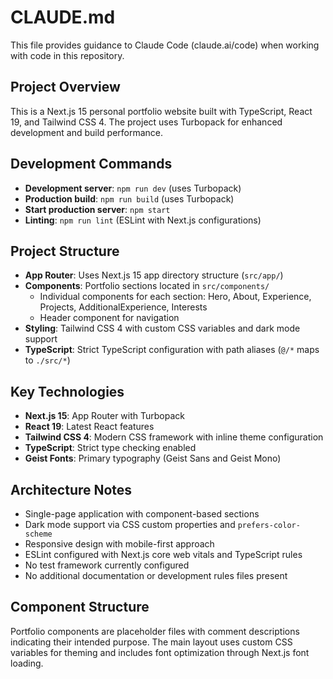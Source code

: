 # CLAUDE.md

This file provides guidance to Claude Code (claude.ai/code) when working with code in this repository.

## Project Overview

This is a Next.js 15 personal portfolio website built with TypeScript, React 19, and Tailwind CSS 4. The project uses Turbopack for enhanced development and build performance.

## Development Commands

- **Development server**: `npm run dev` (uses Turbopack)
- **Production build**: `npm run build` (uses Turbopack)
- **Start production server**: `npm start`
- **Linting**: `npm run lint` (ESLint with Next.js configurations)

## Project Structure

- **App Router**: Uses Next.js 15 app directory structure (`src/app/`)
- **Components**: Portfolio sections located in `src/components/`
  - Individual components for each section: Hero, About, Experience, Projects, AdditionalExperience, Interests
  - Header component for navigation
- **Styling**: Tailwind CSS 4 with custom CSS variables and dark mode support
- **TypeScript**: Strict TypeScript configuration with path aliases (`@/*` maps to `./src/*`)

## Key Technologies

- **Next.js 15**: App Router with Turbopack
- **React 19**: Latest React features
- **Tailwind CSS 4**: Modern CSS framework with inline theme configuration
- **TypeScript**: Strict type checking enabled
- **Geist Fonts**: Primary typography (Geist Sans and Geist Mono)

## Architecture Notes

- Single-page application with component-based sections
- Dark mode support via CSS custom properties and `prefers-color-scheme`
- Responsive design with mobile-first approach
- ESLint configured with Next.js core web vitals and TypeScript rules
- No test framework currently configured
- No additional documentation or development rules files present

## Component Structure

Portfolio components are placeholder files with comment descriptions indicating their intended purpose. The main layout uses custom CSS variables for theming and includes font optimization through Next.js font loading.